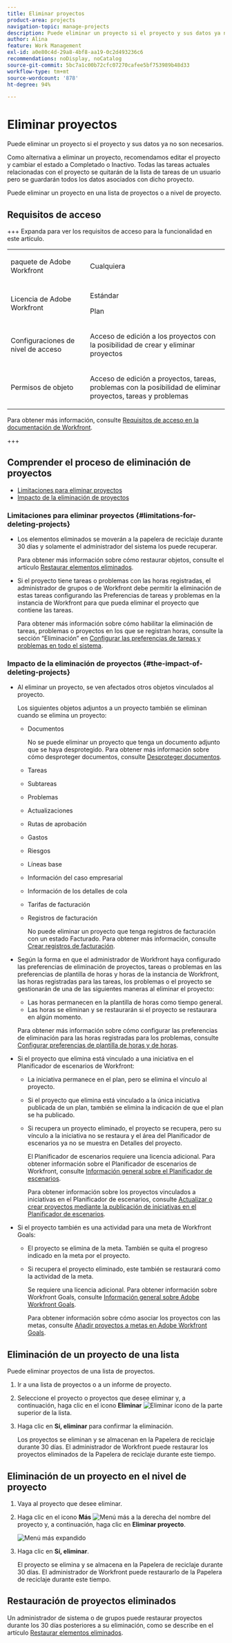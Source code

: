 ```yaml
---
title: Eliminar proyectos
product-area: projects
navigation-topic: manage-projects
description: Puede eliminar un proyecto si el proyecto y sus datos ya no son necesarios. Como alternativa a eliminar un proyecto, recomendamos editar el proyecto y cambiar el estado a Completado o Inactivo. Todas las tareas actuales relacionadas con el proyecto se quitarán de la lista de tareas de un usuario pero se guardarán todos los datos asociados con dicho proyecto.
author: Alina
feature: Work Management
exl-id: a0e80c4d-29a8-4bf8-aa19-0c2d493236c6
recommendations: noDisplay, noCatalog
source-git-commit: 5bc7a1c00b72cfc07270cafee5bf753989b48d33
workflow-type: tm+mt
source-wordcount: '878'
ht-degree: 94%

---
```


# Eliminar proyectos

<!--Audited: 07/2024-->

Puede eliminar un proyecto si el proyecto y sus datos ya no son necesarios.

Como alternativa a eliminar un proyecto, recomendamos editar el proyecto y cambiar el estado a Completado o Inactivo. Todas las tareas actuales relacionadas con el proyecto se quitarán de la lista de tareas de un usuario pero se guardarán todos los datos asociados con dicho proyecto.

Puede eliminar un proyecto en una lista de proyectos o a nivel de proyecto.

## Requisitos de acceso

+++ Expanda para ver los requisitos de acceso para la funcionalidad en este artículo.

<table style="table-layout:auto"> 
 <col> 
 <col> 
 <tbody> 
  <tr> 
   <td> <p>paquete de Adobe Workfront</p> </td> 
   <td>Cualquiera</td> 
  </tr> 
  <tr> 
   <td> <p>Licencia de Adobe Workfront</p> </td> 
   <td> <p>Estándar</p>
   <p>Plan</p> 
   </td> 
  </tr> 
    <td>Configuraciones de nivel de acceso</td> 
   <td> <p>Acceso de edición a los proyectos con la posibilidad de crear y eliminar proyectos</p> </td> 
  </tr> 
    <td> <p>Permisos de objeto</p> </td> 
   <td> <p>Acceso de edición a proyectos, tareas, problemas con la posibilidad de eliminar proyectos, tareas y problemas</p> </td> 
  </tr> 
 </tbody> 
</table>

Para obtener más información, consulte [Requisitos de acceso en la documentación de Workfront](/help/quicksilver/administration-and-setup/add-users/access-levels-and-object-permissions/access-level-requirements-in-documentation.md).

+++

<!--Old:

<table style="table-layout:auto"> 
 <col> 
 <col> 
 <tbody> 
  <tr> 
   <td> <p>Adobe Workfront plan</p> </td> 
   <td>Any</td> 
  </tr> 
  <tr> 
   <td> <p>Adobe Workfront license*</p> </td> 
   <td> <p>New license: Standard </p>
   <p>Current license: Plan </p> 
   </td> 
  </tr> 
  <tr data-mc-conditions=""> 
   <td>Access level configuration</td> 
   <td> <p>Edit access to Projects with ability to Create and Delete projects</p> </td> 
  </tr> 
  <tr data-mc-conditions=""> 
   <td> <p>Object permissions </p> </td> 
   <td> <p>Edit access to Projects, Tasks, Issues with ability to Delete projects, tasks, and issues</p> </td> 
  </tr> 
 </tbody> 
</table>-->

## Comprender el proceso de eliminación de proyectos

* [Limitaciones para eliminar proyectos](#limitations-for-deleting-projects)
* [Impacto de la eliminación de proyectos](#the-impact-of-deleting-projects)

### Limitaciones para eliminar proyectos  {#limitations-for-deleting-projects}

* Los elementos eliminados se moverán a la papelera de reciclaje durante 30 días y solamente el administrador del sistema los puede recuperar.

  Para obtener más información sobre cómo restaurar objetos, consulte el artículo [Restaurar elementos eliminados](../../../administration-and-setup/manage-workfront/manage-deleted-items/restore-deleted-items.md).

* Si el proyecto tiene tareas o problemas con las horas registradas, el administrador de grupos o de Workfront debe permitir la eliminación de estas tareas configurando las Preferencias de tareas y problemas en la instancia de Workfront para que pueda eliminar el proyecto que contiene las tareas.

  Para obtener más información sobre cómo habilitar la eliminación de tareas, problemas o proyectos en los que se registran horas, consulte la sección “Eliminación” en [Configurar las preferencias de tareas y problemas en todo el sistema](../../../administration-and-setup/set-up-workfront/configure-system-defaults/set-task-issue-preferences.md).

  <!--
  <p data-mc-conditions="QuicksilverOrClassic.Quicksilver,QuicksilverOrClassic.Draft mode">(NOTE: this bullet stays in NWE only forever)</p>
  -->

### Impacto de la eliminación de proyectos {#the-impact-of-deleting-projects}

* Al eliminar un proyecto, se ven afectados otros objetos vinculados al proyecto.

  Los siguientes objetos adjuntos a un proyecto también se eliminan cuando se elimina un proyecto:

   * Documentos

     No se puede eliminar un proyecto que tenga un documento adjunto que se haya desprotegido. Para obtener más información sobre cómo desproteger documentos, consulte [Desproteger documentos](../../../documents/managing-documents/check-out-documents.md).

   * Tareas
   * Subtareas
   * Problemas
   * Actualizaciones
   * Rutas de aprobación
   * Gastos
   * Riesgos
   * Líneas base
   * Información del caso empresarial
   * Información de los detalles de cola
   * Tarifas de facturación
   * Registros de facturación

     No puede eliminar un proyecto que tenga registros de facturación con un estado Facturado. Para obtener más información, consulte [Crear registros de facturación](../../projects/project-finances/create-billing-records.md).

* Según la forma en que el administrador de Workfront haya configurado las preferencias de eliminación de proyectos, tareas o problemas en las preferencias de plantilla de horas y horas de la instancia de Workfront, las horas registradas para las tareas, los problemas o el proyecto se gestionarán de una de las siguientes maneras al eliminar el proyecto:

   * Las horas permanecen en la plantilla de horas como tiempo general.
   * Las horas se eliminan y se restaurarán si el proyecto se restaurara en algún momento.

  Para obtener más información sobre cómo configurar las preferencias de eliminación para las horas registradas para los problemas, consulte [Configurar preferencias de plantilla de horas y de horas](../../../administration-and-setup/set-up-workfront/configure-timesheets-schedules/timesheet-and-hour-preferences.md).

* Si el proyecto que elimina está vinculado a una iniciativa en el Planificador de escenarios de Workfront:

   * La iniciativa permanece en el plan, pero se elimina el vínculo al proyecto.
   * Si el proyecto que elimina está vinculado a la única iniciativa publicada de un plan, también se elimina la indicación de que el plan se ha publicado.
   * Si recupera un proyecto eliminado, el proyecto se recupera, pero su vínculo a la iniciativa no se restaura y el área del Planificador de escenarios ya no se muestra en Detalles del proyecto.

     El Planificador de escenarios requiere una licencia adicional. Para obtener información sobre el Planificador de escenarios de Workfront, consulte [Información general sobre el Planificador de escenarios](../../../scenario-planner/scenario-planner-overview.md).

     Para obtener información sobre los proyectos vinculados a iniciativas en el Planificador de escenarios, consulte [Actualizar o crear proyectos mediante la publicación de iniciativas en el Planificador de escenarios](../../../scenario-planner/publish-scenarios-update-projects.md).

* Si el proyecto también es una actividad para una meta de Workfront Goals:

   * El proyecto se elimina de la meta. También se quita el progreso indicado en la meta por el proyecto.

   * Si recupera el proyecto eliminado, este también se restaurará como la actividad de la meta.

     Se requiere una licencia adicional. Para obtener información sobre Workfront Goals, consulte [Información general sobre Adobe Workfront Goals](../../../workfront-goals/goal-management/wf-goals-overview.md).

     Para obtener información sobre cómo asociar los proyectos con las metas, consulte [Añadir proyectos a metas en Adobe Workfront Goals](../../../workfront-goals/results-and-activities/connect-projects-to-goals-overview.md).

## Eliminación de un proyecto de una lista

Puede eliminar proyectos de una lista de proyectos.

1. Ir a una lista de proyectos o a un informe de proyecto.
1. Seleccione el proyecto o proyectos que desee eliminar y, a continuación, haga clic en el icono **Eliminar** ![Eliminar icono](assets/delete-icon.png) de la parte superior de la lista.

1. Haga clic en **Sí, eliminar** para confirmar la eliminación.

   Los proyectos se eliminan y se almacenan en la Papelera de reciclaje durante 30 días. El administrador de Workfront puede restaurar los proyectos eliminados de la Papelera de reciclaje durante este tiempo.

## Eliminación de un proyecto en el nivel de proyecto

1. Vaya al proyecto que desee eliminar.
1. Haga clic en el icono **Más** ![Menú más](assets/qs-more-menu.png) a la derecha del nombre del proyecto y, a continuación, haga clic en **Eliminar proyecto**.

   ![Menú más expandido](assets/more-icon-expanded-delete-project-highlighted.png)

1. Haga clic en **Sí, eliminar**.

   El proyecto se elimina y se almacena en la Papelera de reciclaje durante 30 días. El administrador de Workfront puede restaurarlo de la Papelera de reciclaje durante este tiempo.

## Restauración de proyectos eliminados

Un administrador de sistema o de grupos puede restaurar proyectos durante los 30 días posteriores a su eliminación, como se describe en el artículo [Restaurar elementos eliminados](../../../administration-and-setup/manage-workfront/manage-deleted-items/restore-deleted-items.md).
